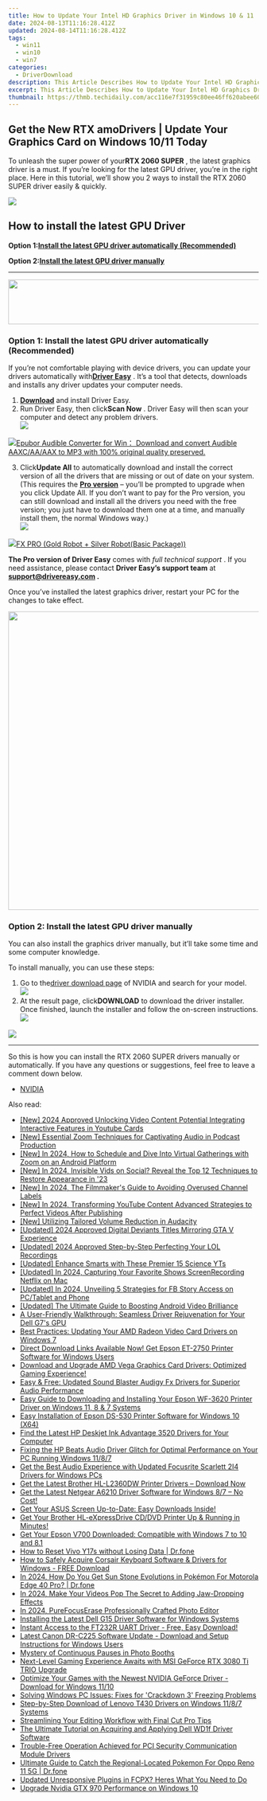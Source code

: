 ```yaml
---
title: How to Update Your Intel HD Graphics Driver in Windows 10 & 11
date: 2024-08-13T11:16:28.412Z
updated: 2024-08-14T11:16:28.412Z
tags:
  - win11
  - win10
  - win7
categories:
  - DriverDownload
description: This Article Describes How to Update Your Intel HD Graphics Driver in Windows 10 & 11
excerpt: This Article Describes How to Update Your Intel HD Graphics Driver in Windows 10 & 11
thumbnail: https://thmb.techidaily.com/acc116e7f31959c80ee46ff620abee605b240216ab77712435cda97b5c53cabd.jpg
---
```


## Get the New RTX amoDrivers | Update Your Graphics Card on Windows 10/11 Today

To unleash the super power of your**RTX 2060 SUPER** , the latest graphics driver is a must. If you’re looking for the latest GPU driver, you’re in the right place. Here in this tutorial, we’ll show you 2 ways to install the RTX 2060 SUPER driver easily & quickly.

<!-- affiliate ads begin -->
<a href="https://store.advancedwebranking.com/order/checkout.php?PRODS=4715051&QTY=1&AFFILIATE=108875&CART=1"><img src="https://secure.avangate.com/images/merchant/14edc6ebfdae2e23bbed83d67f50e983/products/33_awr%20logo.png" border="0"></a>
<!-- affiliate ads end -->
## How to install the latest GPU Driver

 **Option 1:[Install the latest GPU driver automatically (Recommended)](https://www.drivereasy.com/knowledge/rtx-2060-super-drivers-download-update-for-windows-10/#option1)**

 **Option 2:[Install the latest GPU driver manually](https://tools.techidaily.com/drivereasy/download/)**

---

<!-- affiliate ads begin -->
<a href="https://aligracehair.sjv.io/c/5597632/2087267/19272" target="_top" id="2087267"><img src="//a.impactradius-go.com/display-ad/19272-2087267" border="0" alt="" width="728" height="90"/></a><img height="0" width="0" src="https://imp.pxf.io/i/5597632/2087267/19272" style="position:absolute;visibility:hidden;" border="0" />
<!-- affiliate ads end -->
### Option 1: Install the latest GPU driver automatically (Recommended)

 If you’re not comfortable playing with device drivers, you can update your drivers automatically with[**Driver Easy**](https://tools.techidaily.com/drivereasy/download/) . It’s a tool that detects, downloads and installs any driver updates your computer needs.

1. **[Download](https://tools.techidaily.com/drivereasy/download/)**  and install Driver Easy.
2. Run Driver Easy, then click**Scan Now** . Driver Easy will then scan your computer and detect any problem drivers.  
![](https://images.drivereasy.com/wp-content/uploads/2020/11/Scan-now-1.jpg)
<!-- affiliate ads begin -->
<a href="https://secure.2checkout.com/order/checkout.php?PRODS=4708689&QTY=1&AFFILIATE=108875&CART=1"><img src="https://www.epubor.com/images/uppic/audible-converter-interface.png" border="0">Epubor Audible Converter for Win： Download and convert Audible AAXC/AA/AAX to MP3 with 100% original quality preserved.</a>
<!-- affiliate ads end -->
3. Click**Update All** to automatically download and install the correct version of all the drivers that are missing or out of date on your system.  
 (This requires the **[Pro version](https://tools.techidaily.com/drivereasy/download/)**  – you’ll be prompted to upgrade when you click Update All. If you don’t want to pay for the Pro version, you can still download and install all the drivers you need with the free version; you just have to download them one at a time, and manually install them, the normal Windows way.)  
![](https://images.drivereasy.com/wp-content/uploads/2021/04/de-2060-super-update.jpg)
<!-- affiliate ads begin -->
<a href="https://secure.2checkout.com/order/checkout.php?PRODS=40085955&QTY=1&AFFILIATE=108875&CART=1"><img src="https://secure.avangate.com/images/merchant/f702defbc67edb455949f46babab0c18/products/2_logo9.png" border="0">FX PRO (Gold Robot + Silver Robot(Basic Package))</a>
<!-- affiliate ads end -->

**The Pro version of Driver Easy** comes with _full technical support_ . If you need assistance, please contact **Driver Easy’s support team** at **[support@drivereasy.com](https://tools.techidaily.com/drivereasy/download/) .**

 Once you’ve installed the latest graphics driver, restart your PC for the changes to take effect.

<!-- affiliate ads begin -->
<a href="https://unicoeye.pxf.io/c/5597632/2084399/18498" target="_top" id="2084399"><img src="//a.impactradius-go.com/display-ad/18498-2084399" border="0" alt="" width="1125" height="600"/></a><img height="0" width="0" src="https://imp.pxf.io/i/5597632/2084399/18498" style="position:absolute;visibility:hidden;" border="0" />
<!-- affiliate ads end -->
### Option 2: Install the latest GPU driver manually

 You can also install the graphics driver manually, but it’ll take some time and some computer knowledge.

To install manually, you can use these steps:

1. Go to the[driver download page](https://tools.techidaily.com/drivereasy/download/) of NVIDIA and search for your model.  
![](https://images.drivereasy.com/wp-content/uploads/2021/04/2060-super-manually-1.jpg)
2. At the result page, click**DOWNLOAD** to download the driver installer. Once finished, launch the installer and follow the on-screen instructions.  
![](https://images.drivereasy.com/wp-content/uploads/2021/04/2060-super-manually-2.jpg)
<!-- affiliate ads begin -->
<a href="https://store.massmailsoftware.com/order/checkout.php?PRODS=2069351&QTY=1&AFFILIATE=108875&CART=1"><img src="https://secure.avangate.com/images/merchant/dc87c13749315c7217cdc4ac692e704c/banera_for_partners-24_%282%29.jpg" border="0"></a>
<!-- affiliate ads end -->

---

 So this is how you can install the RTX 2060 SUPER drivers manually or automatically. If you have any questions or suggestions, feel free to leave a comment down below.

* [NVIDIA](https://tools.techidaily.com/drivereasy/download/)

<ins class="adsbygoogle"
     style="display:block"
     data-ad-format="autorelaxed"
     data-ad-client="ca-pub-7571918770474297"
     data-ad-slot="1223367746"></ins>



<ins class="adsbygoogle"
     style="display:block"
     data-ad-client="ca-pub-7571918770474297"
     data-ad-slot="8358498916"
     data-ad-format="auto"
     data-full-width-responsive="true"></ins>

<span class="atpl-alsoreadstyle">Also read:</span>
<div><ul>
<li><a href="https://youtube-sure.techidaily.com/024-approved-unlocking-video-content-potential-integrating-interactive-features-in-youtube-cards/"><u>[New] 2024 Approved  Unlocking Video Content Potential  Integrating Interactive Features in Youtube Cards</u></a></li>
<li><a href="https://digital-screen-recording.techidaily.com/new-essential-zoom-techniques-for-captivating-audio-in-podcast-production/"><u>[New] Essential Zoom Techniques for Captivating Audio in Podcast Production</u></a></li>
<li><a href="https://vp-tips.techidaily.com/new-in-2024-how-to-schedule-and-dive-into-virtual-gatherings-with-zoom-on-an-android-platform/"><u>[New] In 2024, How to Schedule and Dive Into Virtual Gatherings with Zoom on an Android Platform</u></a></li>
<li><a href="https://facebook-video-files.techidaily.com/new-in-2024-invisible-vids-on-social-reveal-the-top-12-techniques-to-restore-appearance-in-23/"><u>[New] In 2024, Invisible Vids on Social? Reveal the Top 12 Techniques to Restore Appearance in '23</u></a></li>
<li><a href="https://youtube-docs.techidaily.com/n-2024-the-filmmakers-guide-to-avoiding-overused-channel-labels/"><u>[New] In 2024, The Filmmaker's Guide to Avoiding Overused Channel Labels</u></a></li>
<li><a href="https://youtube-lab.techidaily.com/n-2024-transforming-youtube-content-advanced-strategies-to-perfect-videos-after-publishing/"><u>[New] In 2024, Transforming YouTube Content  Advanced Strategies to Perfect Videos After Publishing</u></a></li>
<li><a href="https://some-approaches.techidaily.com/new-utilizing-tailored-volume-reduction-in-audacity/"><u>[New] Utilizing Tailored Volume Reduction in Audacity</u></a></li>
<li><a href="https://screen-sharing-recording.techidaily.com/updated-2024-approved-digital-deviants-titles-mirroring-gta-v-experience/"><u>[Updated] 2024 Approved  Digital Deviants  Titles Mirroring GTA V Experience</u></a></li>
<li><a href="https://remote-screen-capture.techidaily.com/updated-2024-approved-step-by-step-perfecting-your-lol-recordings/"><u>[Updated] 2024 Approved  Step-by-Step  Perfecting Your LOL Recordings</u></a></li>
<li><a href="https://youtube-video-recordings.techidaily.com/updated-enhance-smarts-with-these-premier-15-science-yts/"><u>[Updated] Enhance Smarts with These Premier 15 Science YTs</u></a></li>
<li><a href="https://on-screen-recording.techidaily.com/updated-in-2024-capturing-your-favorite-shows-screenrecording-netflix-on-mac/"><u>[Updated] In 2024, Capturing Your Favorite Shows  ScreenRecording Netflix on Mac</u></a></li>
<li><a href="https://facebook-video-content.techidaily.com/updated-in-2024-unveiling-5-strategies-for-fb-story-access-on-pctablet-and-phone/"><u>[Updated] In 2024, Unveiling 5 Strategies for FB Story Access on PC/Tablet and Phone</u></a></li>
<li><a href="https://some-skills.techidaily.com/updated-the-ultimate-guide-to-boosting-android-video-brilliance/"><u>[Updated] The Ultimate Guide to Boosting Android Video Brilliance</u></a></li>
<li><a href="https://hardware-updates.techidaily.com/a-user-friendly-walkthrough-seamless-driver-rejuvenation-for-your-dell-g7s-gpu/"><u>A User-Friendly Walkthrough: Seamless Driver Rejuvenation for Your Dell G7's GPU</u></a></li>
<li><a href="https://hardware-updates.techidaily.com/best-practices-updating-your-amd-radeon-video-card-drivers-on-windows-7/"><u>Best Practices: Updating Your AMD Radeon Video Card Drivers on Windows 7</u></a></li>
<li><a href="https://hardware-updates.techidaily.com/direct-download-links-available-now-get-epson-et-2750-printer-software-for-windows-users/"><u>Direct Download Links Available Now! Get Epson ET-2750 Printer Software for Windows Users</u></a></li>
<li><a href="https://hardware-updates.techidaily.com/download-and-upgrade-amd-vega-graphics-card-drivers-optimized-gaming-experience/"><u>Download and Upgrade AMD Vega Graphics Card Drivers: Optimized Gaming Experience!</u></a></li>
<li><a href="https://hardware-updates.techidaily.com/easy-and-free-updated-sound-blaster-audigy-fx-drivers-for-superior-audio-performance/"><u>Easy & Free: Updated Sound Blaster Audigy Fx Drivers for Superior Audio Performance</u></a></li>
<li><a href="https://hardware-updates.techidaily.com/easy-guide-to-downloading-and-installing-your-epson-wf-3620-printer-driver-on-windows-11-8-and-7-systems/"><u>Easy Guide to Downloading and Installing Your Epson WF-3620 Printer Driver on Windows 11, 8 & 7 Systems</u></a></li>
<li><a href="https://hardware-updates.techidaily.com/easy-installation-of-epson-ds-530-printer-software-for-windows-10-x64/"><u>Easy Installation of Epson DS-530 Printer Software for Windows 10 (X64)</u></a></li>
<li><a href="https://hardware-updates.techidaily.com/find-the-latest-hp-deskjet-ink-advantage-3520-drivers-for-your-computer/"><u>Find the Latest HP Deskjet Ink Advantage 3520 Drivers for Your Computer</u></a></li>
<li><a href="https://hardware-updates.techidaily.com/fixing-the-hp-beats-audio-driver-glitch-for-optimal-performance-on-your-pc-running-windows-1187/"><u>Fixing the HP Beats Audio Driver Glitch for Optimal Performance on Your PC Running Windows 11/8/7</u></a></li>
<li><a href="https://hardware-updates.techidaily.com/get-the-best-audio-experience-with-updated-focusrite-scarlett-2i4-drivers-for-windows-pcs/"><u>Get the Best Audio Experience with Updated Focusrite Scarlett 2I4 Drivers for Windows PCs</u></a></li>
<li><a href="https://hardware-updates.techidaily.com/1722977029096-get-the-latest-brother-hl-l2360dw-printer-drivers-download-now/"><u>Get the Latest Brother HL-L2360DW Printer Drivers – Download Now</u></a></li>
<li><a href="https://hardware-updates.techidaily.com/get-the-latest-netgear-a6210-driver-software-for-windows-87-no-cost/"><u>Get the Latest Netgear A6210 Driver Software for Windows 8/7 – No Cost!</u></a></li>
<li><a href="https://hardware-updates.techidaily.com/get-your-asus-screen-up-to-date-easy-downloads-inside/"><u>Get Your ASUS Screen Up-to-Date: Easy Downloads Inside!</u></a></li>
<li><a href="https://hardware-updates.techidaily.com/1722966310031-get-your-brother-hl-expressdrive-cddvd-printer-up-and-running-in-minutes/"><u>Get Your Brother HL-eXpressDrive CD/DVD Printer Up & Running in Minutes!</u></a></li>
<li><a href="https://hardware-updates.techidaily.com/get-your-epson-v700-downloaded-compatible-with-windows-7-to-10-and-81/"><u>Get Your Epson V700 Downloaded: Compatible with Windows 7 to 10 and 8.1</u></a></li>
<li><a href="https://techidaily.com/how-to-reset-vivo-y17s-without-losing-data-drfone-by-drfone-reset-android-reset-android/"><u>How to Reset Vivo Y17s without Losing Data | Dr.fone</u></a></li>
<li><a href="https://hardware-updates.techidaily.com/how-to-safely-acquire-corsair-keyboard-software-and-drivers-for-windows-free-download/"><u>How to Safely Acquire Corsair Keyboard Software & Drivers for Windows - FREE Download</u></a></li>
<li><a href="https://android-pokemon-go.techidaily.com/in-2024-how-do-you-get-sun-stone-evolutions-in-pokemon-for-motorola-edge-40-pro-drfone-by-drfone-virtual-android/"><u>In 2024, How Do You Get Sun Stone Evolutions in Pokémon For Motorola Edge 40 Pro? | Dr.fone</u></a></li>
<li><a href="https://ai-driven-video-production.techidaily.com/in-2024-make-your-videos-pop-the-secret-to-adding-jaw-dropping-effects/"><u>In 2024, Make Your Videos Pop The Secret to Adding Jaw-Dropping Effects</u></a></li>
<li><a href="https://extra-skills.techidaily.com/in-2024-purefocuserase-professionally-crafted-photo-editor/"><u>In 2024, PureFocusErase  Professionally Crafted Photo Editor</u></a></li>
<li><a href="https://hardware-updates.techidaily.com/installing-the-latest-dell-g15-driver-software-for-windows-systems/"><u>Installing the Latest Dell G15 Driver Software for Windows Systems</u></a></li>
<li><a href="https://hardware-updates.techidaily.com/instant-access-to-the-ft232r-uart-driver-free-easy-download/"><u>Instant Access to the FT232R UART Driver - Free, Easy Download!</u></a></li>
<li><a href="https://hardware-updates.techidaily.com/latest-canon-dr-c225-software-update-download-and-setup-instructions-for-windows-users/"><u>Latest Canon DR-C225 Software Update - Download and Setup Instructions for Windows Users</u></a></li>
<li><a href="https://extra-resources.techidaily.com/mystery-of-continuous-pauses-in-photo-booths/"><u>Mystery of Continuous Pauses in Photo Booths</u></a></li>
<li><a href="https://hardware-updates.techidaily.com/next-level-gaming-experience-awaits-with-msi-geforce-rtx-3080-ti-trio-upgrade/"><u>Next-Level Gaming Experience Awaits with MSI GeForce RTX 3080 Ti TRIO Upgrade</u></a></li>
<li><a href="https://hardware-updates.techidaily.com/optimize-your-games-with-the-newest-nvidia-geforce-driver-download-for-windows-1110/"><u>Optimize Your Games with the Newest NVIDIA GeForce Driver - Download for Windows 11/10</u></a></li>
<li><a href="https://win-able.techidaily.com/solving-windows-pc-issues-fixes-for-crackdown-3-freezing-problems/"><u>Solving Windows PC Issues: Fixes for 'Crackdown 3' Freezing Problems</u></a></li>
<li><a href="https://hardware-updates.techidaily.com/step-by-step-download-of-lenovo-t430-drivers-on-windows-1187-systems/"><u>Step-by-Step Download of Lenovo T430 Drivers on Windows 11/8/7 Systems</u></a></li>
<li><a href="https://extra-lessons.techidaily.com/streamlining-your-editing-workflow-with-final-cut-pro-tips/"><u>Streamlining Your Editing Workflow with Final Cut Pro Tips</u></a></li>
<li><a href="https://hardware-updates.techidaily.com/the-ultimate-tutorial-on-acquiring-and-applying-dell-wd1f-driver-software/"><u>The Ultimate Tutorial on Acquiring and Applying Dell WD1f Driver Software</u></a></li>
<li><a href="https://hardware-updates.techidaily.com/trouble-free-operation-achieved-for-pci-security-communication-module-drivers/"><u>Trouble-Free Operation Achieved for PCI Security Communication Module Drivers</u></a></li>
<li><a href="https://android-pokemon-go.techidaily.com/ultimate-guide-to-catch-the-regional-located-pokemon-for-oppo-reno-11-5g-drfone-by-drfone-virtual-android/"><u>Ultimate Guide to Catch the Regional-Located Pokemon For Oppo Reno 11 5G | Dr.fone</u></a></li>
<li><a href="https://video-creation-software.techidaily.com/updated-unresponsive-plugins-in-fcpx-heres-what-you-need-to-do/"><u>Updated Unresponsive Plugins in FCPX? Heres What You Need to Do</u></a></li>
<li><a href="https://driver-install.techidaily.com/upgrade-nvidia-gtx-970-performance-on-windows-10/"><u>Upgrade Nvidia GTX 970 Performance on Windows 10</u></a></li>
</ul></div>
